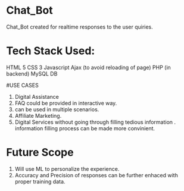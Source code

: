 # Chat_Bot
Chat_Bot created for realtime responses to the user quiries.


# Tech Stack Used:
HTML 5
CSS 3
Javascript
Ajax (to avoid reloading of page)
PHP (in backend)
MySQL DB



#USE CASES
1. Digital Assistance
2. FAQ could be provided in interactive way.
3. can be used in multiple scenarios.
4.  Affiliate Marketing.
5. Digital Services without going through filling tedious information . information filling process can be made more convinient.



# Future Scope
1. Will use ML to personalize the experience.
2. Accuracy and Precision of responses can be further enhaced with proper training data.

